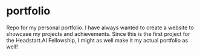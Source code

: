# portfolio
Repo for my personal portfolio. I have always wanted to create a website to showcase my projects and achievements. Since this is the first project for the Headstart.AI Fellowship, I might as well make it my actual portfolio as well!
